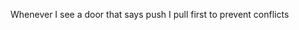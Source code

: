 Whenever I see a door that says push I pull first to prevent conflicts

<!---
cng-meb/cng-meb is a ✨ special ✨ repository because its `README.md` (this file) appears on your GitHub profile.
You can click the Preview link to take a look at your changes.
--->
